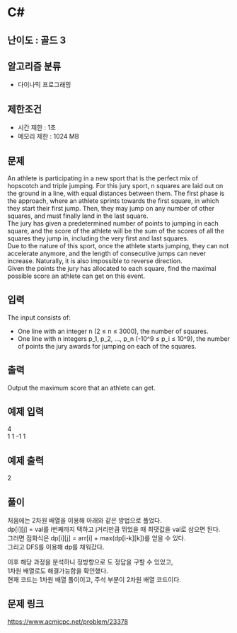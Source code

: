 # C#

## 난이도 : 골드 3

## 알고리즘 분류
  - 다이나믹 프로그래밍

## 제한조건
  - 시간 제한 : 1초
  - 메모리 제한 : 1024 MB

## 문제
An athlete is participating in a new sport that is the perfect mix of hopscotch and triple jumping. For this jury sport, n squares are laid out on the ground in a line, with equal distances between them. The first phase is the approach, where an athlete sprints towards the first square, in which they start their first jump. Then, they may jump on any number of other squares, and must finally land in the last square.<br/>
The jury has given a predetermined number of points to jumping in each square, and the score of the athlete will be the sum of the scores of all the squares they jump in, including the very first and last squares.<br/>
Due to the nature of this sport, once the athlete starts jumping, they can not accelerate anymore, and the length of consecutive jumps can never increase. Naturally, it is also impossible to reverse direction.<br/>
Given the points the jury has allocated to each square, find the maximal possible score an athlete can get on this event.<br/>


## 입력
The input consists of:

  - One line with an integer n (2 ≤ n ≤ 3000), the number of squares.
  - One line with n integers p_1, p_2, ..., p_n (-10^9 ≤ p_i ≤ 10^9), the number of points the jury awards for jumping on each of the squares.<br/>


## 출력
Output the maximum score that an athlete can get.<br/>


## 예제 입력
4<br/>
1 1 -1 1<br/>


## 예제 출력
2<br/>


## 풀이
처음에는 2차원 배열을 이용해 아래와 같은 방법으로 풀었다.<br/>
dp[i][j] = val를 i번째까지 택하고 j거리만큼 뛰었을 때 최댓값을 val로 삼으면 된다.<br/>
그러면 점화식은 dp[i][j] = arr[i] + max(dp[i-k][k])를 얻을 수 있다.<br/>
그리고 DFS를 이용해 dp를 채워갔다.<br/>


이후 해당 과정을 분석하니 정방향으로 도 정답을 구할 수 있었고,<br/>
1차원 배열로도 해결가능함을 확인했다.<br/>
현재 코드는 1차원 배열 풀이이고, 주석 부분이 2차원 배열 코드이다.<br/>


## 문제 링크
https://www.acmicpc.net/problem/23378